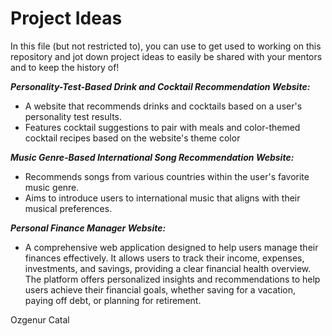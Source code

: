 # Project Ideas

In this file (but not restricted to), you can use to get used to working on this repository and jot down project ideas to easily be shared with your mentors and to keep the history of!

***Personality-Test-Based Drink and Cocktail Recommendation Website:***
 
- A website that recommends drinks and cocktails based on a user's personality test results.
- Features cocktail suggestions to pair with meals and color-themed cocktail recipes based on the website's theme color

***Music Genre-Based International Song Recommendation Website:***

- Recommends songs from various countries within the user's favorite music genre.
- Aims to introduce users to international music that aligns with their musical preferences.


***Personal Finance Manager Website:***
 
- A comprehensive web application designed to help users manage their finances effectively. It allows users to track their income, expenses, investments, and savings, providing a clear financial health overview. The platform offers personalized insights and recommendations to help users achieve their financial goals, whether saving for a vacation, paying off debt, or planning for retirement.

Ozgenur Catal

